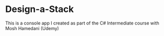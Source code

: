 # Design-a-Stack
This is a console app I created as part of the C# Intermediate course with Mosh Hamedani (Udemy)
